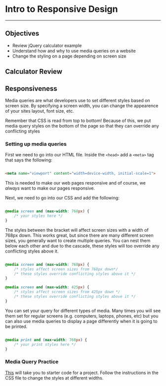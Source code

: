 # Intro to Responsive Design

---

## Objectives

- Review jQuery calculator example
- Understand how and why to use media queries on a website
- Change the styling on a page depending on screen size

## Calculator Review

## Responsiveness

Media queries are what developers use to set different styles based on screen size. By specifying a screen width, you can change the appearence of your sites layout, font size, etc.

Remember that CSS is read from top to bottom! Because of this, we put media query styles on the bottom of the page so that they can override any conflicting styles

### Setting up media queries

First we need to go into our HTML file. Inside the `<head>` add a `<meta>` tag that says the following:

```HTML

<meta name="viewport" content="width=device-width, initial-scale=1">

```

This is needed to make our web pages responsive and of course, we *always* want to make our pages responsive. 

Next, we need to go into our CSS and add the following:

```CSS

@media screen and (max-width: 768px) {
    /* your styles here */
}

```

The styles between the bracket will affect screen sizes with a width of 768px down. This works great, but since there are many different screen sizes, you generally want to create multiple queries. You can nest them below each other and due to the cascade, these styles will too override any conflicting styles above it.

```CSS

@media screen and (max-width: 768px) {
    /* styles affect screen sizes from 768px down*/
    /* these styles override conflicting styles above it */
}

@media screen and (max-width: 425px) {
    /* styles affect screen sizes from 425px down */
    /* these styles override conflicting styles above it */
}

```

You can set your query for different types of media. Many times you will see them set for regular screens (e.g. computers, laptops, phones, etc) but you can also use media queries to display a page differently when it is going to be printed.

```CSS

@media print and (max-width: 768px) {
    /* your print styles here */
}

```

### Media Query Practice

[This](starter_code) will take you to starter code for a project. Follow the instructions in the CSS file to change the styles at different widths.